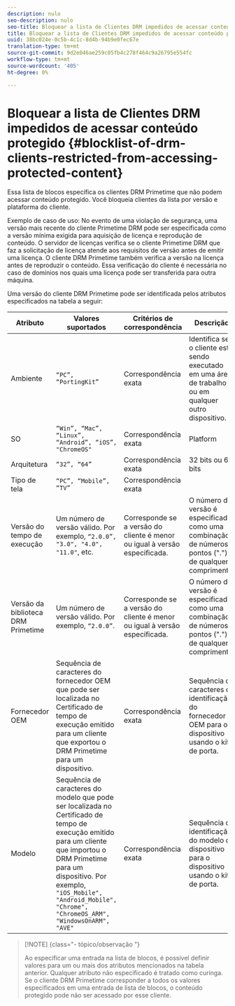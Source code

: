 ```yaml
---
description: nulo
seo-description: nulo
seo-title: Bloquear a lista de Clientes DRM impedidos de acessar conteúdo protegido
title: Bloquear a lista de Clientes DRM impedidos de acessar conteúdo protegido
uuid: 38bc024e-0c5b-4c1c-8d4b-94b9e0fec67e
translation-type: tm+mt
source-git-commit: 9d2e046ae259c05fb4c278f464c9a26795e554fc
workflow-type: tm+mt
source-wordcount: '405'
ht-degree: 0%

---
```



# Bloquear a lista de Clientes DRM impedidos de acessar conteúdo protegido {#blocklist-of-drm-clients-restricted-from-accessing-protected-content}

Essa lista de blocos especifica os clientes DRM Primetime que não podem acessar conteúdo protegido. Você bloqueia clientes da lista por versão e plataforma do cliente.

Exemplo de caso de uso: No evento de uma violação de segurança, uma versão mais recente do cliente Primetime DRM pode ser especificada como a versão mínima exigida para aquisição de licença e reprodução de conteúdo. O servidor de licenças verifica se o cliente Primetime DRM que faz a solicitação de licença atende aos requisitos de versão antes de emitir uma licença. O cliente DRM Primetime também verifica a versão na licença antes de reproduzir o conteúdo. Essa verificação do cliente é necessária no caso de domínios nos quais uma licença pode ser transferida para outra máquina.

Uma versão do cliente DRM Primetime pode ser identificada pelos atributos especificados na tabela a seguir:

| **Atributo** | **Valores suportados** | **Critérios de correspondência** | **Descrição** |
|---|---|---|---|
| Ambiente | `“PC”, “PortingKit”` | Correspondência exata | Identifica se o cliente está sendo executado em uma área de trabalho ou em qualquer outro dispositivo. |
| SO | `“Win”, “Mac”, “Linux”, “Android”, “iOS”, "ChromeOS"` | Correspondência exata | Platform |
| Arquitetura | `“32”, “64”` | Correspondência exata | 32 bits ou 64 bits |
| Tipo de tela | `“PC”, “Mobile”, “TV”` | Correspondência exata |  |
| Versão do tempo de execução | Um número de versão válido. Por exemplo, `“2.0.0”, "3.0", "4.0", "11.0"`, etc. | Corresponde se a versão do cliente é menor ou igual à versão especificada. | O número da versão é especificado como uma combinação de números e pontos (&quot;.&quot;) de qualquer comprimento. |
| Versão da biblioteca DRM Primetime | Um número de versão válido. Por exemplo, `“2.0.0”`. | Corresponde se a versão do cliente é menor ou igual à versão especificada. | O número da versão é especificado como uma combinação de números e pontos (&quot;.&quot;) de qualquer comprimento. |
| Fornecedor OEM | Sequência de caracteres do fornecedor OEM que pode ser localizada no Certificado de tempo de execução emitido para um cliente que exportou o DRM Primetime para um dispositivo. | Correspondência exata | Sequência de caracteres de identificação do fornecedor OEM para o dispositivo usando o kit de porta. |
| Modelo | Sequência de caracteres do modelo que pode ser localizada no Certificado de tempo de execução emitido para um cliente que importou o DRM Primetime para um dispositivo. Por exemplo, `"iOS_Mobile", "Android_Mobile", "Chrome", "ChromeOS_ARM", "WindowsOnARM", "AVE"` | Correspondência exata | Sequência de identificação do modelo de dispositivo para o dispositivo usando o kit de porta. |

>[!NOTE] {class=&quot;- tópico/observação &quot;}
>
>Ao especificar uma entrada na lista de blocos, é possível definir valores para um ou mais dos atributos mencionados na tabela anterior. Qualquer atributo não especificado é tratado como curinga. Se o cliente DRM Primetime corresponder a todos os valores especificados em uma entrada de lista de blocos, o conteúdo protegido pode não ser acessado por esse cliente.

